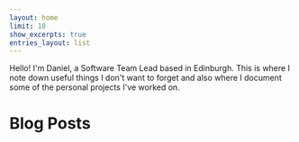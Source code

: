 ```yaml
---
layout: home
limit: 10
show_excerpts: true
entries_layout: list
---
```

Hello! I'm Daniel, a Software Team Lead based in Edinburgh. This is where I note down useful things I don't want to forget and also where I document some of the personal projects I've worked on.

# Blog Posts